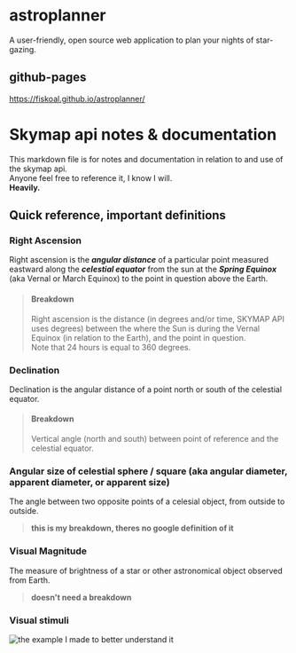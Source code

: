 # astroplanner
A user-friendly, open source web application to plan your nights of star-gazing.

## github-pages
https://fiskoal.github.io/astroplanner/

# Skymap api notes & documentation
This markdown file is for notes and documentation in relation to and use of the skymap api.<br>
Anyone feel free to reference it, I know I will. <br>**Heavily.**

## Quick reference, important definitions 

 ### Right Ascension
 Right ascension is the ***angular distance*** of a particular point measured eastward along the ***celestial equator*** from the sun at the ***Spring Equinox*** (aka Vernal or March Equinox) to the point in question above the Earth.
 > #### Breakdown
 > Right ascension is the distance (in degrees and/or time, SKYMAP API uses degrees) between the where the Sun is during the Vernal Equinox (in relation to the Earth), and the point in question.<br>
 > Note that 24 hours is equal to 360 degrees.

 ### Declination
 Declination is the angular distance of a point north or south of the celestial equator.
 > #### Breakdown
 > Vertical angle (north and south) between point of reference and the celestial equator.

 ### Angular size of celestial sphere / square (aka angular diameter, apparent diameter, or apparent size)
 The angle between two opposite points of a celesial object, from outside to outside.<br>
 > **this is my breakdown, theres no google  definition of it**

 ### Visual Magnitude
 The measure of brightness of a star or other astronomical object observed from Earth.<br>
 > **doesn't need a breakdown**

### Visual stimuli
![the example I made to better understand it](https://i.imgur.com/524XYcP.png)